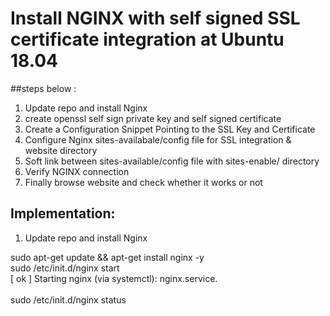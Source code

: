# Install NGINX with self signed SSL certificate integration at Ubuntu 18.04
##steps below :
1. Update repo and install Nginx 
2. create openssl self sign private key and self signed certificate 
3. Create a Configuration Snippet Pointing to the SSL Key and Certificate
4. Configure Nginx sites-availabale/config file for SSL integration & website directory
5. Soft link between sites-available/config file   with sites-enable/ directory
6. Verify NGINX connection
7. Finally browse website and check whether it works or not 

## Implementation:
1. Update repo and install Nginx 

sudo apt-get update && apt-get install nginx -y<br/> 
sudo /etc/init.d/nginx start<br/>
[ ok ] Starting nginx (via systemctl): nginx.service.<br/>  
sudo /etc/init.d/nginx status<br/>
